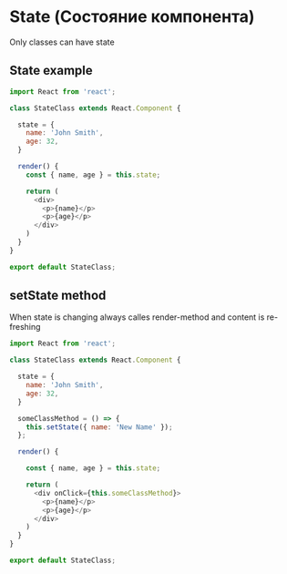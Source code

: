 # State (Состояние компонента)
Only classes can have state

## State example
```js
import React from 'react';

class StateClass extends React.Component {

  state = {
    name: 'John Smith',
    age: 32,
  }

  render() {
    const { name, age } = this.state;

    return (
      <div>
        <p>{name}</p>
        <p>{age}</p>
      </div>
    )
  }
}

export default StateClass;
```

## setState method
When state is changing always calles render-method and content is re-freshing
```js
import React from 'react';

class StateClass extends React.Component {

  state = {
    name: 'John Smith',
    age: 32,
  }

  someClassMethod = () => {
    this.setState({ name: 'New Name' });
  };

  render() {

    const { name, age } = this.state;

    return (
      <div onClick={this.someClassMethod}>
        <p>{name}</p>
        <p>{age}</p>
      </div>
    )
  }
}

export default StateClass;
```
